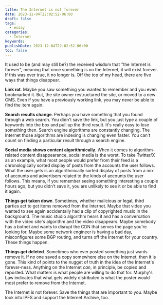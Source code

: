 ```yaml
---
title: The Internet is not forever
date: 2023-12-04T22:02:52-06:00
draft: false
tags:
  - essay
categories:
  - Internet
keywords: 
publishDate: 2023-12-04T22:02:52-06:00
toc: false
---
```

It used to be (and may still be?) the received wisdom that "the Internet is forever", meaning that once something is on the Internet, it will exist forever. If this was ever true, it no longer is. Off the top of my head, there are five ways that things disappear.

**Link rot**. Maybe you saw something you wanted to remember and you even bookmarked it. But, the site owner restructured the site, or moved to a new CMS. Even if you have a previously working link, you may never be able to find the item again.

**Search results change**. Perhaps you have something that you found through a web search. You didn't save the link, but you just type a couple of keywords into the box and pull up the third result. It's really easy to lose something then. Search engine algorithms are constantly changing. The Internet those algorithms are indexing is changing even faster. You can't count on finding a particular result through a search engine.

**Social media shows content algorithmically**. When it comes to algorithm-related content disappearance, social media is the worst. To take Twitter/X as an example, what most people would prefer from their feed is a chronologically sorted display of posts from the accounts the user follows. What the user gets is an algorithmically sorted display of posts from a mix of accounts and advertisers related to the kinds of accounts the user follows. This means, if you remember seeing something interesting a couple hours ago, but you didn't save it, you are unlikely to see it or be able to find it again.

**Things get taken down**. Sometimes, whether malicious or legal, third parties act to get items removed from the Internet. Maybe that video you wanted to see again accidentally had a clip of copyrighted music in the background. The music studio algorithm hears it and has a conversation with the video site's algorithm and the video disappears. Maybe somebody has a botnet and wants to disrupt the CDN that serves the page you're looking for. Maybe some network engineer is having a bad day, misconfigures some BGP routing, and turns off the Internet for your country. These things happen.

**Things get deleted**. Sometimes who ever posted something just wants remove it. If no one saved a copy somewhere else on the Internet, then it is gone. This kind of points to the nugget of truth in the idea of the Internet's forever-ness. Anything on the Internet *can*, in principle, be copied and reposted. What matters is what people are willing to do that for. Murphy's Law indicates that what gets widely distributed is what the poster would most prefer to remove from the Internet.

The Internet is not forever. Save the things that are important to you. Maybe look into IPFS and support the Internet Archive, too.
